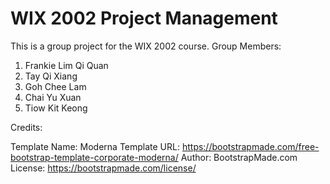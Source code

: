 # WIX 2002 Project Management
This is a group project for the WIX 2002 course.
Group Members:
1. Frankie Lim Qi Quan
2. Tay Qi Xiang
3. Goh Chee Lam
4. Chai Yu Xuan
5. Tiow Kit Keong

Credits:

Template Name: Moderna
Template URL: https://bootstrapmade.com/free-bootstrap-template-corporate-moderna/
Author: BootstrapMade.com
License: https://bootstrapmade.com/license/
